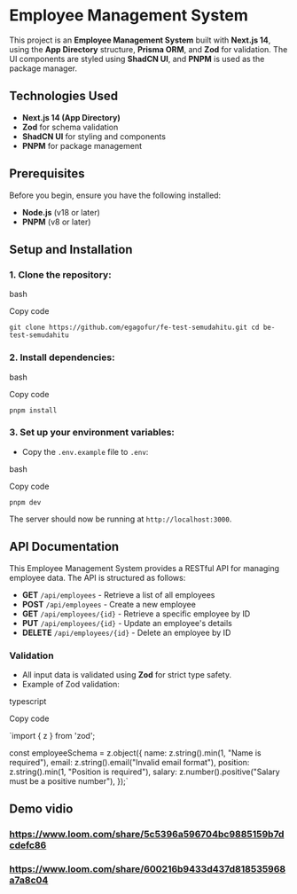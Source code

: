Employee Management System
==========================

This project is an **Employee Management System** built with **Next.js 14**, using the **App Directory** structure, **Prisma ORM**, and **Zod** for validation. The UI components are styled using **ShadCN UI**, and **PNPM** is used as the package manager.

Technologies Used
-----------------

-   **Next.js 14 (App Directory)**
-   **Zod** for schema validation
-   **ShadCN UI** for styling and components
-   **PNPM** for package management

Prerequisites
-------------

Before you begin, ensure you have the following installed:

-   **Node.js** (v18 or later)
-   **PNPM** (v8 or later)

Setup and Installation
----------------------

### 1\. Clone the repository:

bash

Copy code

`git clone https://github.com/egagofur/fe-test-semudahitu.git
cd be-test-semudahitu`

### 2\. Install dependencies:

bash

Copy code

`pnpm install`

### 3\. Set up your environment variables:

-   Copy the `.env.example` file to `.env`:

bash

Copy code

`pnpm dev`

The server should now be running at `http://localhost:3000`.

API Documentation
-----------------

This Employee Management System provides a RESTful API for managing employee data. The API is structured as follows:

-   **GET** `/api/employees` - Retrieve a list of all employees
-   **POST** `/api/employees` - Create a new employee
-   **GET** `/api/employees/{id}` - Retrieve a specific employee by ID
-   **PUT** `/api/employees/{id}` - Update an employee's details
-   **DELETE** `/api/employees/{id}` - Delete an employee by ID

### Validation

-   All input data is validated using **Zod** for strict type safety.
-   Example of Zod validation:

typescript

Copy code

`import { z } from 'zod';

const employeeSchema = z.object({
  name: z.string().min(1, "Name is required"),
  email: z.string().email("Invalid email format"),
  position: z.string().min(1, "Position is required"),
  salary: z.number().positive("Salary must be a positive number"),
});`

## Demo vidio
### https://www.loom.com/share/5c5396a596704bc9885159b7dcdefc86
### https://www.loom.com/share/600216b9433d437d818535968a7a8c04
